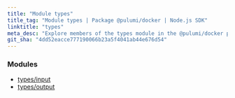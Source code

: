 ```yaml
---
title: "Module types"
title_tag: "Module types | Package @pulumi/docker | Node.js SDK"
linktitle: "types"
meta_desc: "Explore members of the types module in the @pulumi/docker package."
git_sha: "4dd52eacce777190066b23a5f4041ab44e676d54"
---
```


<!-- WARNING: this page was generated by a tool. Do not edit it by hand. -->
<!-- To change it, please see https://github.com/pulumi/docs/tree/master/tools/tscdocgen. -->


<h3>Modules</h3>
<ul class="api">
    <li><a href="input/"><span class="symbol module"></span>types/input</a></li>
    <li><a href="output/"><span class="symbol module"></span>types/output</a></li>
</ul>








